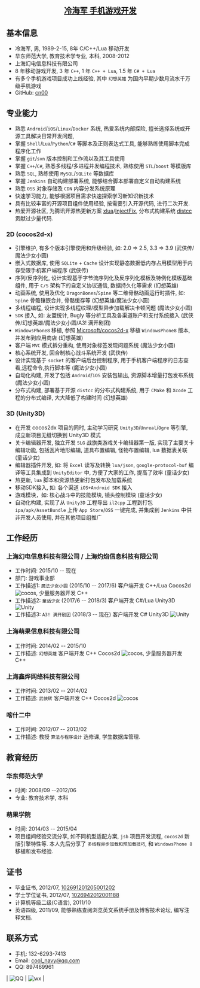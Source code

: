 ## [<center> 冷海军 手机游戏开发 </center>](https://cn00.github.io/resume/lenghaijun)

## 基本信息
* 冷海军, 男, 1989-2-15, 8年 C/C++/Lua 移动开发
* 华东师范大学, 教育技术学专业, 本科, 2008-2012
* 上海幻电信息科技有限公司
* 8 年移动游戏开发, 3 年 `C++`, 1 年 `C++ + Lua`, 1.5 年 `C# + Lua`
* 有多个手机游戏项目成功上线经验, 其中 `幻想英雄` 为国内早期少数月流水千万级手机游戏
* GitHub: [cn00](https://github.com/cn00)

## 专业能力
* 熟悉 `Android`/`iOS`/`Linux`/`Docker` 系统, 热爱系统内部探险, 擅长选择系统或开源工具解决日常开发问题,
* 掌握 `Shell`/`Lua`/`Python`/`C#` 等脚本及正则表达式工具, 能够熟练使用脚本完成程序化工作
* 掌握 `git`/`svn` 版本控制和工作流以及其工具使用
* 掌握 `C++`/`C#`, 熟悉多线程/多进程并发编程技术, 熟练使用 `STL`/`boost` 等模版库
* 熟悉 `SQL`, 熟练使用 `MySQL`/`SQLite` 等数据库
* 掌握 `Jenkins` 自动构建部署系统, 能够结合脚本部署自定义自动构建系统
* 熟悉 `OSS` 对象存储及 `CDN` 内容分发系统原理
* 快速学习能力, 能够根据项目需求快速探索学习新知识新技术
* 具有比较丰富的开源项目组件使用经验, 按需要引入开源代码, 进行二次开发.
* 热爱开源社区, 为腾讯开源热更新方案 [xlua]()/[InjectFix](), 分布式构建系统 [distcc]() 贡献过少量代码.

### 2D (cocos2d-x)
* 引擎维护, 有多个版本引擎使用和升级经验, 如: 2.0 => 2.5, 3.3 => 3.9 (武侠传/魔法少女小圆)
* 嵌入式数据库, 使用 `SQLite` + `Cache` 设计实现静态数据低内存占用模型用于内存受限手机客户端程序 (武侠传)
* 序列/反序列化, 设计实现基于字节流序列化及反序列化模板及特例化模板基础组件, 用于 `C/S` 架构下的自定义协议通信, 数据持久化等需求 (幻想英雄)
* 动画系统, 使用及优化 `DragonBones`/`Spine` 等二维骨骼动画运行时插件, 如: `Spine` 骨骼镶嵌合并, 骨骼缓存等 (幻想英雄/魔法少女小圆)
* 多线程编程, 设计实现多线程纹理/模型异步加载解决卡顿问题 (魔法少女小圆)
* `SDK` 接入, 如: 友盟统计, Bugly 等分析工具及各渠道账户和支付系统接入 (武侠传/幻想英雄/魔法少女小圆/A3! 满开剧团)
* `WindowsPhone8` 移植, 参照 [Microsoft/cocos2d-x](https://github.com/Microsoft/cocos2d-x) 移植 `WindowsPhone8` 版本, 并发布到应用商店 (幻想英雄)
* 客户端 `MVC` 模式拆分重构, 使用对象标签发现问题系统 (魔法少女小圆)
* 核心系统开发, 回合制核心战斗系统开发 (武侠传)
* 设计实现基于 `socket` 的客户端后台控制程序, 用于手机客户端程序的日志查看,远程命令,执行脚本等 (魔法少女小圆)
* 自动化构建, 开发了包括 `Android`/`iOS` 安装包输出, 资源脚本增量打包发布系统 (魔法少女小圆)
* 分布式构建, 部署基于开源 `distcc` 的分布式构建系统, 用于 `CMake` 和 `Xcode` 工程的分布式编译, 大大降低了构建时间 (幻想英雄)

### 3D (Unity3D)
* 在开发 cocos2dx 项目的同时, 主动学习研究 `Unity3D`/`Unreal`/`Ogre` 等引擎, 成立新项目无缝切换到 Unity3D 模式
* 关卡编辑器开发, 独立开发 `SLG` 战旗类游戏关卡编辑器第一版, 实现了主要关卡编辑功能, 包括瓦片地形编辑, 道具布置编辑, 怪物布置编辑, lua 数据表关联 (童话少女)
* 编辑器插件开发, 如: 将 `Excel` 读写及转换 `lua/json`, `google-protocol-buf` 编译等工具集成到 `UnityEditor` 中, 方便了大家的工作, 提高了效率 (童话少女)
* 热更新, `lua` 脚本和资源热更新打包发布及加载系统
* 移动SDK接入, 如: 各个渠道 `iOS+Android SDK` 接入
* 游戏模块，如: 核心战斗中的技能模块, 镜头控制模块 (童话少女)
* 自动化构建, 实现了从 `Unity3D` 工程导出 `il2cpp` 工程到打包 `ipa/apk/AssetBundle` 上传 `App Store`/`OSS` 一键完成, 并集成到 `Jenkins` 中供非开发人员使用, 并在其他项目组推广

## 工作经历

### 上海幻电信息科技有限公司 / 上海灼焰信息科技有限公司
* 工作时间: 2015/10 -- 现在
* 部门: 游戏事业部
* 工作描述1: `魔法少女小圆` (2015/10 -- 2017/6) 客户端开发 C++/Lua Cocos2d ![cocos](../img/icon/cocos-16.png), 少量服务器开发 C++
* 工作描述2: `童话少女` (2017/6 -- 2018/3) 客户端开发 C#/Lua Unity3D ![Unity](../img/icon/unity-16.png)
* 工作描述3: `A3! 满开剧团` (2018/3 -- 现在) 客户端开发 C# Unity3D ![Unity](../img/icon/unity-16.png)

### 上海萌果信息科技有限公司 
* 工作时间: 2014/02 -- 2015/10
* 工作描述: `幻想英雄` 客户端开发 C++ Cocos2d ![cocos](../img/icon/cocos-16.png), 少量服务器开发 C++

### 上海鑫烨网络科技有限公司 
* 工作时间: 2013/02 -- 2014/02 
* 工作描述: `武侠转` 客户端开发 C++ Cocos2d ![cocos](../img/icon/cocos-16.png)

### 喀什二中 
* 工作时间: 2012/07 -- 2013/02 
* 工作描述: 教授 `算法与程序设计` 选修课, 学生数据库管理.

## 教育经历
### 华东师范大学 
* 时间: 2008/09 --2012/06 
* 专业: 教育技术学, 本科

### 萌果学院 
* 时间: 2014/03 -- 2015/04
* 项目组间经验交流分享, 如不同机型适配方案, `jsb` 项目开发流程, `cocos2d` 新版引擎特性等. 本人先后分享了 `多线程异步加载和预加载技巧`, 和 `WindowsPhone 8` 移植和发布经验.

## 证书
* 毕业证书, 2012/07, [102691201205001202]()
* 学士学位证书, 2012/07, [1026942012001188]()
* 计算机等级二级(C语言), 2011/10 []()
* 英语四级, 2011/09, 能够熟练查阅浏览英文系统手册及博客技术论坛, 编写注释文档.

## 联系方式
* 手机: 132-6293-7413 
* Email: <cool_navy@qq.com> 
* QQ: 897469961

| ![QQ](../img/qq.qr.300.jpg) | ![wx](../img/wx.qr.300.jpg) |
